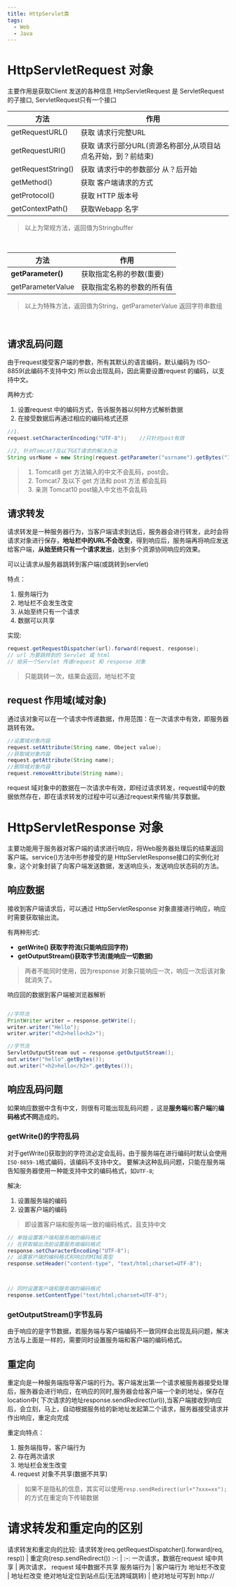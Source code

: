```yaml
---
title: HttpServlet类
tags:
  - Web
  - Java
---
```

# HttpServletRequest 对象
主要作用是获取Client 发送的各种信息
HttpServletRequest 是 ServletRequest 的子接口, ServletRequest只有一个接口

| 方法 | 作用 | 
| ---- | ---- |
|  getRequestURL()  |  获取 请求行完整URL  |
|  getRequestURI()  |  获取 请求行部分URL(资源名称部分,从项目站点名开始，到？前结束)|
|  getRequestString() | 获取 请求行中的参数部分 从？后开始| 
|  getMethod()  |  获取 客户端请求的方式  |
|  getProtocol()  |  获取 HTTP 版本号 |
|  getContextPath()  |  获取Webapp 名字  |
> 以上为常规方法，返回值为Stringbuffer

<br>

| 方法 | 作用 | 
| ---- | ----- |
|  **getParameter()**  |  获取指定名称的参数(重要)  |
|  getParameterValue   |  获取指定名称的参数的所有值  |(多用于复选框)
> 以上为特殊方法，返回值为String，getParameterValue 返回字符串数组

<br>

## 请求乱码问题

由于request接受客户端的参数，所有其默认的语言编码，默认编码为 ISO-8859(此编码不支持中文) 所以会出现乱码，因此需要设置request 的编码，以支持中文。

两种方式:

1. 设置request 中的编码方式，告诉服务器以何种方式解析数据
2. 在接受数据后再通过相应的编码格式还原

```java
//1.
request.setCharacterEncoding("UTF-8");    //只针对post有效

//2, 针对Tomcat7及以下GET请求的解决办法
String usrName = new String(request.getParameter("usrname").getBytes("ISO-8859-1"), "UTF-8");
```
> 1. Tomcat8 get 方法输入的中文不会乱码，post会。
> 2. Tomcat7 及以下 get 方法和 post 方法 都会乱码
> 2. 亲测 Tomcat10 post输入中文也不会乱码

## 请求转发
请求转发是一种服务器行为，当客户端请求到达后，服务器会进行转发，此时会将请求对象进行保存，**地址栏中的URL不会改变**，得到响应后，服务端再将响应发送给客户端，**从始至终只有一个请求发出**，达到多个资源协同响应的效果。

可以让请求从服务器跳转到客户端(或跳转到servlet)

特点：

1. 服务端行为
2. 地址栏不会发生改变
3. 从始至终只有一个请求
4. 数据可以共享

实现:
```java
request.getRequestDispatcher(url).forward(request, response);
// url 为要跳转到的 Servlet 或 html  
// 给另一个Servlet 传递request 和 response 对象
```
> 只能跳转一次，结果会返回，地址栏不变

## request 作用域(域对象)
通过该对象可以在一个请求中传递数据，作用范围：在一次请求中有效，即服务器跳转有效。

```java
//设置域对象内容
request.setAttribute(String name, Obeject value);
//获取域对象内容
request.getAttribute(String name);
//删除域对象内容
request.removeAttribute(String name);
```
request 域对象中的数据在一次请求中有效，即经过请求转发，request域中的数据依然存在，即在请求转发的过程中可以通过request来传输/共享数据。


# HttpServletResponse 对象
主要功能用于服务器对客户端的请求进行响应，将Web服务器处理后的结果返回客户端。service()方法中形参接受的是 HttpServletResponse接口的实例化对象，这个对象封装了向客户端发送数据，发送响应头，发送响应状态码的方法。


## 响应数据

接收到客户端请求后，可以通过 HttpServletResponse 对象直接进行响应，响应时需要获取输出流。

有两种形式:

- **getWrite() 获取字符流(只能响应回字符)**
- **getOutputStream()获取字节流(能响应一切数据)**

> 两者不能同时使用，因为response 对象只能响应一次，响应一次后该对象就消失了。

响应回的数据到客户端被浏览器解析

```java

//字符流
PrintWriter writer = response.getWrite();
writer.writer("Hello");
writer.writer("<h2>hello<h2>");

//字节流
ServletOutputStream out = response.getOutputStream();
out.writer("hello".getBytes());
out.writer("<h2>hello</h2>".getBytes());

```

## 响应乱码问题
如果响应数据中含有中文，则很有可能出现乱码问题
，这是**服务端**和**客户端**的**编码格式不同**造成的。
### getWrite()的字符乱码
对于getWrite()获取到的字符流必定会乱码，由于服务端在进行编码时默认会使用`ISO-8859-1`格式编码，该编码不支持中文。
要解决这种乱码问题，只能在服务端告知服务器使用一种能支持中文的编码格式，如`UTF-8`;

解决:

1. 设置服务端的编码
2. 设置客户端的编码
> 即设置客户端和服务端一致的编码格式，且支持中文

```java
// 单独设置客户端和服务端的编码格式
// 在获取输出流前设置服务端编码格式
response.setCharacterEncoding("UTF-8");
// 设置客户端的编码格式和响应的MINE类型
response.setHeader("content-type", "text/html;charset=UTF-8");



// 同时设置客户端和服务端的编码格式
response.setContentType("text/html;charset=UTF-8");
```

### getOutputStream()字节乱码
由于响应的是字节数据，若服务端与客户端编码不一致同样会出现乱码问题，解决方法与上面是一样的，需要同时设置服务端和客户端的编码格式。



## 重定向
重定向是一种服务端指导客户端的行为。客户端发出第一个请求被服务器接受处理后，服务器会进行响应，在响应的同时,服务器会给客户端一个新的地址，保存在location中( 下次请求的地址response.sendRedirect(url)),当客户端接收到响应后，会立刻，马上，自动根据服务给的新地址发起第二个请求，服务器接受请求并作出响应，重定向完成

重定向特点：

1. 服务端指导，客户端行为
2. 存在两次请求
3. 地址栏会发生改变
4. request 对象不共享(数据不共享)
> 如果不是隐私的信息，其实可以使用`resp.sendRedirect(url+"?xxx=xx");`的方式在重定向下传输数据


# 请求转发和重定向的区别
请求转发和重定向的比较:
 请求转发(req.getRequestDispatcher().forward(req, resp)) | 重定向(resp.sendRedirect())
 :-: | :-: 
 一次请求，数据在request 域中共享 | 两次请求， request 域中数据不共享 
 服务端行为 | 客户端行为 
 地址栏不改变 | 地址栏改变 
 绝对地址定位到站点后(无法跨域跳转) | 绝对地址可写到 http:// 
